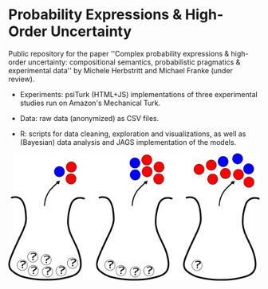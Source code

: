 # Probability Expressions & High-Order Uncertainty

Public repository for the paper ''Complex probability expressions & high-order uncertainty: compositional semantics, probabilistic pragmatics & experimental data'' by Michele Herbstritt and Michael Franke (under review).

- Experiments: psiTurk (HTML+JS) implementations of three experimental studies run on Amazon's Mechanical Turk.

- Data: raw data (anonymized) as CSV files.

- R: scripts for data cleaning, exploration and visualizations, as well as (Bayesian) data analysis and JAGS implementation of the models.

![urns.png](https://github.com/mic-he/ProbExp-HOU/blob/master/urns.png)
